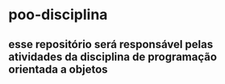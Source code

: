 ﻿# poo-disciplina

## esse repositório será responsável pelas atividades da disciplina de programação orientada a objetos
